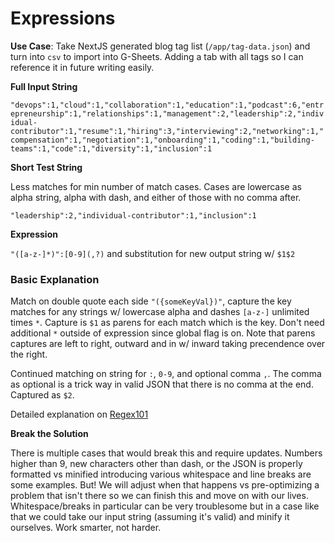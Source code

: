 # Expressions

**Use Case**: Take NextJS generated blog tag list (`/app/tag-data.json`) and turn into `csv` to import into G-Sheets. Adding a tab with all tags so I can reference it in future writing easily.

**Full Input String**

`"devops":1,"cloud":1,"collaboration":1,"education":1,"podcast":6,"entrepreneurship":1,"relationships":1,"management":2,"leadership":2,"individual-contributor":1,"resume":1,"hiring":3,"interviewing":2,"networking":1,"compensation":1,"negotiation":1,"onboarding":1,"coding":1,"building-teams":1,"code":1,"diversity":1,"inclusion":1`


**Short Test String**

Less matches for min number of match cases. Cases are lowercase as alpha string, alpha with dash, and either of those with no comma after.

`"leadership":2,"individual-contributor":1,"inclusion":1`


**Expression**

`"([a-z-]*)":[0-9](,?)` and substitution for new output string w/ `$1$2`

### Basic Explanation

Match on double quote each side `"({someKeyVal})"`, capture the key matches for any strings w/ lowercase alpha and dashes `[a-z-]` unlimited times `*`. Capture is `$1` as parens for each match which is the key. Don't need additional `*` outside of expression since global flag is on. Note that parens captures are left to right, outward and in w/ inward taking precendence over the right.

Continued matching on string for `:`, `0-9`, and optional comma `,`. The comma as optional is a trick way in valid JSON that there is no comma at the end. Captured as `$2`.

Detailed explanation on [Regex101](https://regex101.com/r/RCkcPI/1)

**Break the Solution**

There is multiple cases that would break this and require updates. Numbers higher than 9, new characters other than dash, or the JSON is properly formatted vs minified introducing various whitespace and line breaks are some examples. But! We will adjust when that happens vs pre-optimizing a problem that isn't there so we can finish this and move on with our lives. Whitespace/breaks in particular can be very troublesome but in a case like that we could take our input string (assuming it's valid) and minify it ourselves. Work smarter, not harder.
